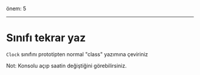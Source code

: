 önem: 5

---

# Sınıfı tekrar yaz

`Clock` sınıfını prototipten normal "class" yazımına çeviriniz

Not: Konsolu açıp saatin değiştiğini görebilirsiniz.
